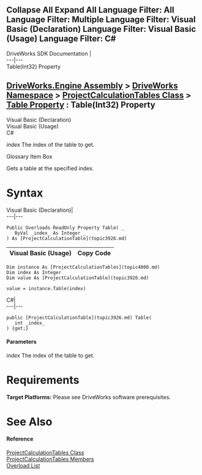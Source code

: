        

 Collapse All Expand All  Language Filter: All  Language Filter: Multiple  Language Filter: Visual Basic (Declaration) Language Filter: Visual Basic (Usage) Language Filter: C#  
---  
DriveWorks SDK Documentation  |   
---|---  
Table(Int32) Property   
  
[DriveWorks.Engine Assembly](topic2156.md) > [DriveWorks Namespace](topic2159.md) > [ProjectCalculationTables Class](topic4000.md) > [Table Property](topic4014.md) : Table(Int32) Property  
---  
  
Visual Basic (Declaration)    
Visual Basic (Usage)    
C# 

_index_
    The index of the table to get.

Glossary Item Box

Gets a table at the specified index. 

# Syntax

Visual Basic (Declaration)|   
---|---  
      
    
    Public Overloads ReadOnly Property Table( _
       ByVal _index_ As Integer _
    ) As [ProjectCalculationTable](topic3926.md)  
  
Visual Basic (Usage)| Copy Code  
---|---  
      
    
    Dim instance As [ProjectCalculationTables](topic4000.md)
    Dim index As Integer
    Dim value As [ProjectCalculationTable](topic3926.md)
     
    value = instance.Table(index)  
  
C#|   
---|---  
      
    
    public [ProjectCalculationTable](topic3926.md) Table( 
       int _index_
    ) {get;}  
  
#### Parameters

 _index_
    The index of the table to get.

# Requirements

**Target Platforms:** Please see DriveWorks software prerequisites.

# See Also

#### Reference

[ProjectCalculationTables Class](topic4000.md)   
[ProjectCalculationTables Members](topic4001.md)   
[Overload List](topic4014.md)


